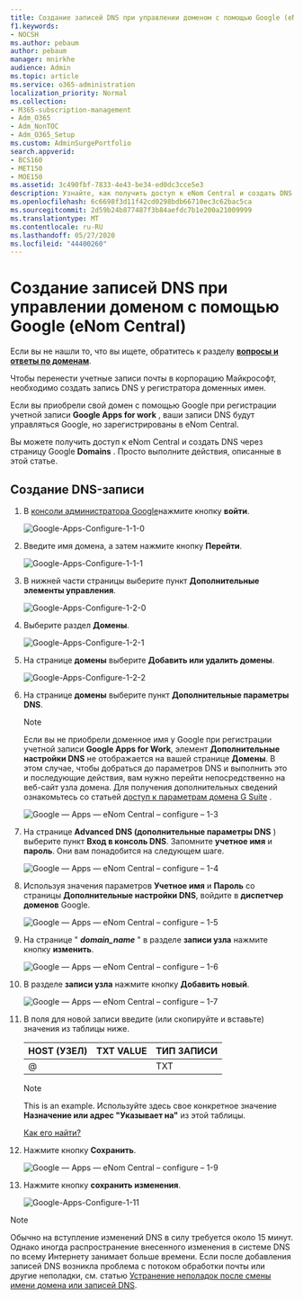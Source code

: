 ```yaml
---
title: Создание записей DNS при управлении доменом с помощью Google (eNom Central)
f1.keywords:
- NOCSH
ms.author: pebaum
author: pebaum
manager: mnirkhe
audience: Admin
ms.topic: article
ms.service: o365-administration
localization_priority: Normal
ms.collection:
- M365-subscription-management
- Adm_O365
- Adm_NonTOC
- Adm_O365_Setup
ms.custom: AdminSurgePortfolio
search.appverid:
- BCS160
- MET150
- MOE150
ms.assetid: 3c490fbf-7833-4e43-be34-ed0dc3cce5e3
description: Узнайте, как получить доступ к eNom Central и создать DNS через страницу Google Domains.
ms.openlocfilehash: 6c6698f3d11f42cd0298bdb66710ec3c62bac5ca
ms.sourcegitcommit: 2d59b24b877487f3b84aefdc7b1e200a21009999
ms.translationtype: MT
ms.contentlocale: ru-RU
ms.lasthandoff: 05/27/2020
ms.locfileid: "44400260"
---
```

# <a name="create-dns-records-when-your-domain-is-managed-by-google-enom"></a>Создание записей DNS при управлении доменом с помощью Google (eNom Central)

 Если вы не нашли то, что вы ищете, обратитесь к разделу **[вопросы и ответы по доменам](../setup/domains-faq.md)**. 
  
Чтобы перенести учетные записи почты в корпорацию Майкрософт, необходимо создать запись DNS у регистратора доменных имен.
  
Если вы приобрели свой домен с помощью Google при регистрации учетной записи **Google Apps for work** , ваши записи DNS будут управляться Google, но зарегистрированы в eNom Central. 
  
Вы можете получить доступ к eNom Central и создать DNS через страницу Google **Domains** . Просто выполните действия, описанные в этой статье. 
  
## <a name="create-the-dns-record"></a>Создание DNS-записи

1. В [консоли администратора Google](https://www.google.com/work/apps/business)нажмите кнопку **войти**.
    
    ![Google-Apps-Configure-1-1-0](../../media/37a6e9f6-319e-4c02-aa18-d8d06df7953d.png)
  
2. Введите имя домена, а затем нажмите кнопку **Перейти**.
    
    ![Google-Apps-Configure-1-1-1](../../media/2caf8dcb-4d40-4cfa-bc40-d634e454e699.png)
  
3. В нижней части страницы выберите пункт **Дополнительные элементы управления**.
    
    ![Google-Apps-Configure-1-2-0](../../media/1518ff78-035b-423e-85a3-c16d7faa0968.png)
  
4. Выберите раздел **Домены**.
    
    ![Google-Apps-Configure-1-2-1](../../media/c2972c06-9bca-43bd-9876-2cee63043bf1.png)
  
5. На странице **домены** выберите **Добавить или удалить домены**.
    
    ![Google-Apps-Configure-1-2-2](../../media/07b8068f-9a05-40aa-a041-fc495c729a18.png)
  
6. На странице **домены** выберите пункт **Дополнительные параметры DNS**.
    
    > [!NOTE]
    > Если вы не приобрели доменное имя у Google при регистрации учетной записи **Google Apps for Work**, элемент **Дополнительные настройки DNS** не отображается на вашей странице **Домены**. В этом случае, чтобы добраться до параметров DNS и выполнить это и последующие действия, вам нужно перейти непосредственно на веб-сайт узла домена. Для получения дополнительных сведений ознакомьтесь со статьей [доступ к параметрам домена G Suite](https://support.google.com/a/answer/54693?hl=en) . 
  
    ![Google — Apps — eNom Central – configure – 1-3](../../media/b244b29c-e479-40be-b380-4ffa0f74b421.png)
  
7. На странице **Advanced DNS (дополнительные параметры DNS** ) выберите пункт **Вход в консоль DNS**. Запомните **учетное имя** и **пароль**. Они вам понадобится на следующем шаге. 
    
    ![Google — Apps — eNom Central – configure – 1-4](../../media/056a2767-462f-4847-acee-d01e3f773add.png)
  
8. Используя значения параметров **Учетное имя** и **Пароль** со страницы **Дополнительные настройки DNS**, войдите в **диспетчер доменов** Google. 
    
    ![Google — Apps — eNom Central – configure – 1-5](../../media/08b74652-8cdb-4560-a5fd-0899f86deee8.png)
  
9. На странице " ***domain_name*** " в разделе **записи узла** нажмите кнопку **изменить**.
    
    ![Google — Apps — eNom Central – configure – 1-6](../../media/d54fec18-b9d1-4796-8397-0393c964eade.png)
  
10. В разделе **записи узла** нажмите кнопку **Добавить новый**.
    
    ![Google — Apps — eNom Central – configure – 1-7](../../media/3562806a-4328-4e60-a717-0566841204cf.png)
  
11. В поля для новой записи введите (или скопируйте и вставьте) значения из таблицы ниже.
    
    |**HOST (УЗЕЛ)**|**TXT VALUE**|**ТИП ЗАПИСИ**|
    |:-----|:-----|:-----|
    |@  <br/> ||TXT  <br/> |

    > [!NOTE]
    > This is an example. Используйте здесь свое конкретное значение **Назначение или адрес "Указывает на"** из этой таблицы. 
  
    [Как его найти?](../get-help-with-domains/information-for-dns-records.md)
  
12. Нажмите кнопку **Сохранить**.
    
    ![Google — Apps — eNom Central – configure – 1-9](../../media/7a6f7b45-8f79-487b-afe4-05949c2c04e8.png)
  
13. Нажмите кнопку **сохранить изменения**.
    
    ![Google-Apps-Configure-1-11](../../media/7f321236-33fb-4a7d-9d03-26605e9e558c.png)
  
> [!NOTE]
>  Обычно на вступление изменений DNS в силу требуется около 15 минут. Однако иногда распространение внесенного изменения в системе DNS по всему Интернету занимает больше времени. Если после добавления записей DNS возникла проблема с потоком обработки почты или другие неполадки, см. статью [Устранение неполадок после смены имени домена или записей DNS](../get-help-with-domains/find-and-fix-issues.md). 
  
